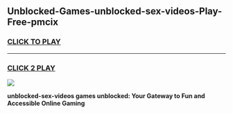 
## Unblocked-Games-unblocked-sex-videos-Play-Free-pmcix
<h3>
<a href="https://premium76.site?title=unblocked-sex-videos&ref=12A">CLICK TO PLAY</a></h3>
<hr>

<h3>
<a href="https://premium76.site?title=unblocked-sex-videos&ref=12A">CLICK 2 PLAY</a>
  
</h3>

<a href="https://premium76.site?title=unblocked-sex-videos&ref=12A"><img src="https://clearcache.store/games.png"></a>


**unblocked-sex-videos games unblocked: Your Gateway to Fun and Accessible Online Gaming**
